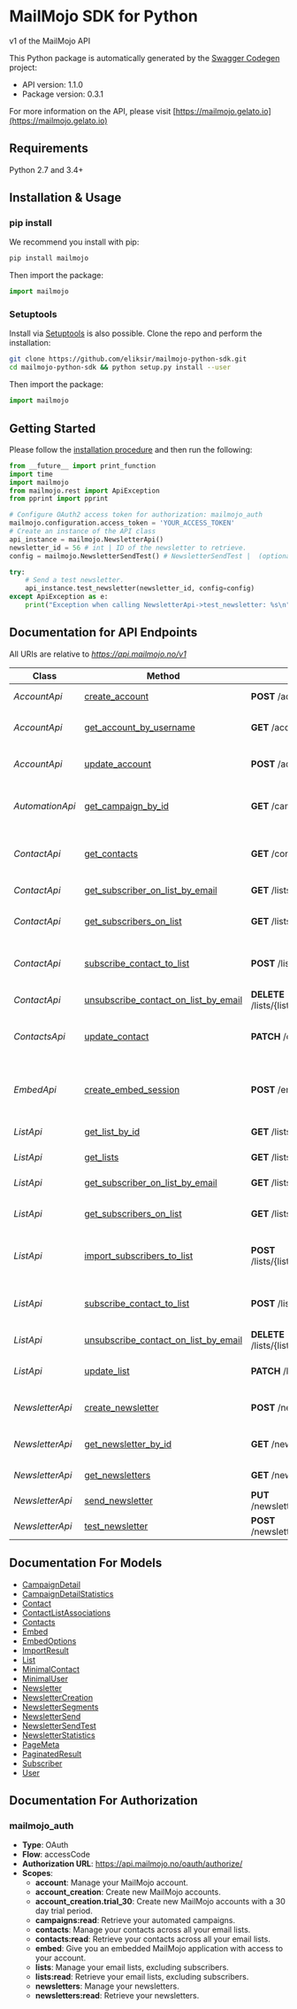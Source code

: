 MailMojo SDK for Python
=======================
v1 of the MailMojo API

This Python package is automatically generated by the [Swagger Codegen](https://github.com/swagger-api/swagger-codegen) project:

- API version: 1.1.0
- Package version: 0.3.1

For more information on the API, please visit [https://mailmojo.gelato.io](https://mailmojo.gelato.io)

## Requirements

Python 2.7 and 3.4+

## Installation & Usage
### pip install

We recommend you install with pip:

```sh
pip install mailmojo
```

Then import the package:
```python
import mailmojo
```

### Setuptools

Install via [Setuptools](http://pypi.python.org/pypi/setuptools) is also possible.
Clone the repo and perform the installation:

```sh
git clone https://github.com/eliksir/mailmojo-python-sdk.git
cd mailmojo-python-sdk && python setup.py install --user
```

Then import the package:
```python
import mailmojo
```

## Getting Started

Please follow the [installation procedure](#installation--usage) and then run the following:

```python
from __future__ import print_function
import time
import mailmojo
from mailmojo.rest import ApiException
from pprint import pprint

# Configure OAuth2 access token for authorization: mailmojo_auth
mailmojo.configuration.access_token = 'YOUR_ACCESS_TOKEN'
# Create an instance of the API class
api_instance = mailmojo.NewsletterApi()
newsletter_id = 56 # int | ID of the newsletter to retrieve.
config = mailmojo.NewsletterSendTest() # NewsletterSendTest |  (optional)

try:
    # Send a test newsletter.
    api_instance.test_newsletter(newsletter_id, config=config)
except ApiException as e:
    print("Exception when calling NewsletterApi->test_newsletter: %s\n" % e)

```

## Documentation for API Endpoints

All URIs are relative to *https://api.mailmojo.no/v1*

Class | Method | HTTP request | Description
--- | --- | --- | ---
*AccountApi* | [create_account](docs/AccountApi.md#create_account) | **POST** /accounts/ | Create an account.
*AccountApi* | [get_account_by_username](docs/AccountApi.md#get_account_by_username) | **GET** /accounts/{username}/ | Retrieve account details.
*AccountApi* | [update_account](docs/AccountApi.md#update_account) | **POST** /accounts/{username}/ | Update account details.
*AutomationApi* | [get_campaign_by_id](docs/AutomationApi.md#get_campaign_by_id) | **GET** /campaigns/{campaign_id}/ | Retrieve an automation campaign by id.
*ContactApi* | [get_contacts](docs/ContactApi.md#get_contacts) | **GET** /contacts/ | Retrieve all contacts across every list.
*ContactApi* | [get_subscriber_on_list_by_email](docs/ContactApi.md#get_subscriber_on_list_by_email) | **GET** /lists/{list_id}/subscribers/{email}/ | Retrieve a subscriber.
*ContactApi* | [get_subscribers_on_list](docs/ContactApi.md#get_subscribers_on_list) | **GET** /lists/{list_id}/subscribers/ | Retrieve subscribers on a list.
*ContactApi* | [subscribe_contact_to_list](docs/ContactApi.md#subscribe_contact_to_list) | **POST** /lists/{list_id}/subscribers/ | Subscribe a contact to the email list.
*ContactApi* | [unsubscribe_contact_on_list_by_email](docs/ContactApi.md#unsubscribe_contact_on_list_by_email) | **DELETE** /lists/{list_id}/subscribers/{email}/ | Unsubscribe a contact.
*ContactsApi* | [update_contact](docs/ContactsApi.md#update_contact) | **PATCH** /contacts/{email}/ | Update details about a contact.
*EmbedApi* | [create_embed_session](docs/EmbedApi.md#create_embed_session) | **POST** /embed/ | Create a new embedded application session.
*ListApi* | [get_list_by_id](docs/ListApi.md#get_list_by_id) | **GET** /lists/{list_id}/ | Retrieve an email list.
*ListApi* | [get_lists](docs/ListApi.md#get_lists) | **GET** /lists/ | Retrieve all email lists.
*ListApi* | [get_subscriber_on_list_by_email](docs/ListApi.md#get_subscriber_on_list_by_email) | **GET** /lists/{list_id}/subscribers/{email}/ | Retrieve a subscriber.
*ListApi* | [get_subscribers_on_list](docs/ListApi.md#get_subscribers_on_list) | **GET** /lists/{list_id}/subscribers/ | Retrieve subscribers on a list.
*ListApi* | [import_subscribers_to_list](docs/ListApi.md#import_subscribers_to_list) | **POST** /lists/{list_id}/subscribers/import/ | Subscribe contacts to the email list.
*ListApi* | [subscribe_contact_to_list](docs/ListApi.md#subscribe_contact_to_list) | **POST** /lists/{list_id}/subscribers/ | Subscribe a contact to the email list.
*ListApi* | [unsubscribe_contact_on_list_by_email](docs/ListApi.md#unsubscribe_contact_on_list_by_email) | **DELETE** /lists/{list_id}/subscribers/{email}/ | Unsubscribe a contact.
*ListApi* | [update_list](docs/ListApi.md#update_list) | **PATCH** /lists/{list_id}/ | Update an email list partially.
*NewsletterApi* | [create_newsletter](docs/NewsletterApi.md#create_newsletter) | **POST** /newsletters/ | Create a newsletter draft.
*NewsletterApi* | [get_newsletter_by_id](docs/NewsletterApi.md#get_newsletter_by_id) | **GET** /newsletters/{newsletter_id}/ | Retrieve a newsletter by id.
*NewsletterApi* | [get_newsletters](docs/NewsletterApi.md#get_newsletters) | **GET** /newsletters/ | Retrieve all newsletters.
*NewsletterApi* | [send_newsletter](docs/NewsletterApi.md#send_newsletter) | **PUT** /newsletters/{newsletter_id}/send/ | Send a newsletter.
*NewsletterApi* | [test_newsletter](docs/NewsletterApi.md#test_newsletter) | **POST** /newsletters/{newsletter_id}/send_test/ | Send a test newsletter.


## Documentation For Models

 - [CampaignDetail](docs/CampaignDetail.md)
 - [CampaignDetailStatistics](docs/CampaignDetailStatistics.md)
 - [Contact](docs/Contact.md)
 - [ContactListAssociations](docs/ContactListAssociations.md)
 - [Contacts](docs/Contacts.md)
 - [Embed](docs/Embed.md)
 - [EmbedOptions](docs/EmbedOptions.md)
 - [ImportResult](docs/ImportResult.md)
 - [List](docs/List.md)
 - [MinimalContact](docs/MinimalContact.md)
 - [MinimalUser](docs/MinimalUser.md)
 - [Newsletter](docs/Newsletter.md)
 - [NewsletterCreation](docs/NewsletterCreation.md)
 - [NewsletterSegments](docs/NewsletterSegments.md)
 - [NewsletterSend](docs/NewsletterSend.md)
 - [NewsletterSendTest](docs/NewsletterSendTest.md)
 - [NewsletterStatistics](docs/NewsletterStatistics.md)
 - [PageMeta](docs/PageMeta.md)
 - [PaginatedResult](docs/PaginatedResult.md)
 - [Subscriber](docs/Subscriber.md)
 - [User](docs/User.md)


## Documentation For Authorization


### mailmojo_auth

- **Type**: OAuth
- **Flow**: accessCode
- **Authorization URL**: https://api.mailmojo.no/oauth/authorize/
- **Scopes**: 
  - **account**: Manage your MailMojo account.
  - **account_creation**: Create new MailMojo accounts.
  - **account_creation.trial_30**: Create new MailMojo accounts with a 30 day trial period.
  - **campaigns:read**: Retrieve your automated campaigns.
  - **contacts**: Manage your contacts across all your email lists.
  - **contacts:read**: Retrieve your contacts across all your email lists.
  - **embed**: Give you an embedded MailMojo application with access to your account.
  - **lists**: Manage your email lists, excluding subscribers.
  - **lists:read**: Retrieve your email lists, excluding subscribers.
  - **newsletters**: Manage your newsletters.
  - **newsletters:read**: Retrieve your newsletters.

